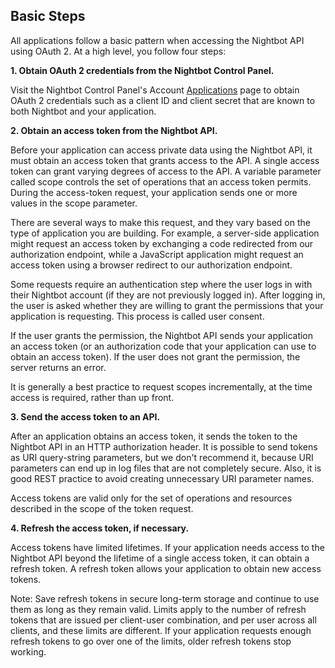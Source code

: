 ## Basic Steps

All applications follow a basic pattern when accessing the Nightbot API using OAuth 2. At a high level, you follow four steps:

**1. Obtain OAuth 2 credentials from the Nightbot Control Panel.**

  Visit the Nightbot Control Panel's Account [Applications](https://nightbot.tv/account/applications) page to obtain OAuth 2 credentials such as a client ID and client secret that are known to both Nightbot and your application.

**2. Obtain an access token from the Nightbot API.**

  Before your application can access private data using the Nightbot API, it must obtain an access token that grants access to the API. A single access token can grant varying degrees of access to the API. A variable parameter called scope controls the set of operations that an access token permits. During the access-token request, your application sends one or more values in the scope parameter.

  There are several ways to make this request, and they vary based on the type of application you are building. For example, a server-side application might request an access token by exchanging a code redirected from our authorization endpoint, while a JavaScript application might request an access token using a browser redirect to our authorization endpoint.

  Some requests require an authentication step where the user logs in with their Nightbot account (if they are not previously logged in). After logging in, the user is asked whether they are willing to grant the permissions that your application is requesting. This process is called user consent.

  If the user grants the permission, the Nightbot API sends your application an access token (or an authorization code that your application can use to obtain an access token). If the user does not grant the permission, the server returns an error.

  It is generally a best practice to request scopes incrementally, at the time access is required, rather than up front.

**3. Send the access token to an API.**

  After an application obtains an access token, it sends the token to the Nightbot API in an HTTP authorization header. It is possible to send tokens as URI query-string parameters, but we don't recommend it, because URI parameters can end up in log files that are not completely secure. Also, it is good REST practice to avoid creating unnecessary URI parameter names.

  Access tokens are valid only for the set of operations and resources described in the scope of the token request.

**4. Refresh the access token, if necessary.**

  Access tokens have limited lifetimes. If your application needs access to the Nightbot API beyond the lifetime of a single access token, it can obtain a refresh token. A refresh token allows your application to obtain new access tokens.

<aside class="notice">
Note: Save refresh tokens in secure long-term storage and continue to use them as long as they remain valid. Limits apply to the number of refresh tokens that are issued per client-user combination, and per user across all clients, and these limits are different. If your application requests enough refresh tokens to go over one of the limits, older refresh tokens stop working.
</aside>
